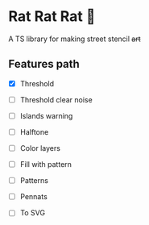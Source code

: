 # Rat Rat Rat 🐀

A TS library for making street stencil ~~art~~

## Features path

- [x] Threshold
- [ ] Threshold clear noise
- [ ] Islands warning
- [ ] Halftone
- [ ] Color layers
- [ ] Fill with pattern
- [ ] Patterns
- [ ] Pennats
- [ ] To SVG


